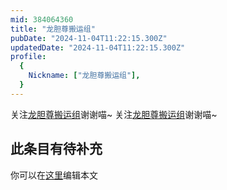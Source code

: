 ```yaml
---
mid: 384064360
title: "龙胆尊搬运组"
pubDate: "2024-11-04T11:22:15.300Z"
updatedDate: "2024-11-04T11:22:15.300Z"
profile:
  {
    Nickname: ["龙胆尊搬运组"],
  }
---
```


关注[龙胆尊搬运组](https://space.bilibili.com/384064360)谢谢喵~ 关注[龙胆尊搬运组](https://space.bilibili.com/384064360)谢谢喵~

## 此条目有待补充
你可以在[这里](https://github.com/Yuhanawa/VTuber.ICU-Content/edit/master/v/龙胆尊搬运组/index.md)编辑本文
